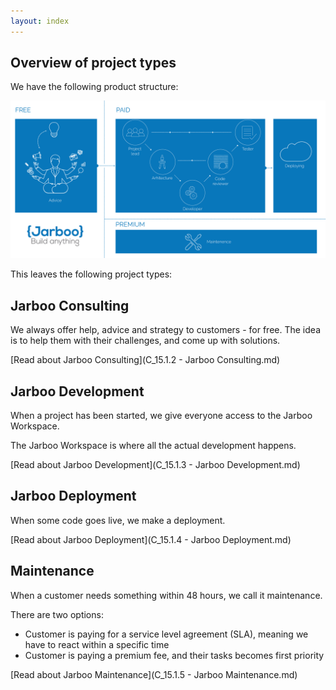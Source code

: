 ```yaml
---
layout: index
---
```



Overview of project types
--------------------------

We have the following product structure:

![Jarboo Projects](images/jarbo-image.png)

This leaves the following project types:

Jarboo Consulting
----------------

We always offer help, advice and strategy to customers - for free. The idea is to help them with their challenges, and come up with solutions.

[Read about Jarboo Consulting](C_15.1.2 - Jarboo Consulting.md)

Jarboo Development
--------------------------

When a project has been started, we give everyone access to the Jarboo Workspace.

The Jarboo Workspace is where all the actual development happens.

[Read about Jarboo Development](C_15.1.3 - Jarboo Development.md)

Jarboo Deployment
---------------------------

When some code goes live, we make a deployment.

[Read about Jarboo Deployment](C_15.1.4 - Jarboo Deployment.md)


Maintenance
--------------------------

When a customer needs something within 48 hours, we call it maintenance.

There are two options:

- Customer is paying for a service level agreement (SLA), meaning we have to react within a specific time
- Customer is paying a premium fee, and their tasks becomes first priority

[Read about Jarboo Maintenance](C_15.1.5 - Jarboo Maintenance.md)